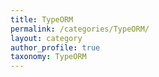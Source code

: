 ```yaml
---
title: TypeORM
permalink: /categories/TypeORM/
layout: category
author_profile: true
taxonomy: TypeORM
---
```

